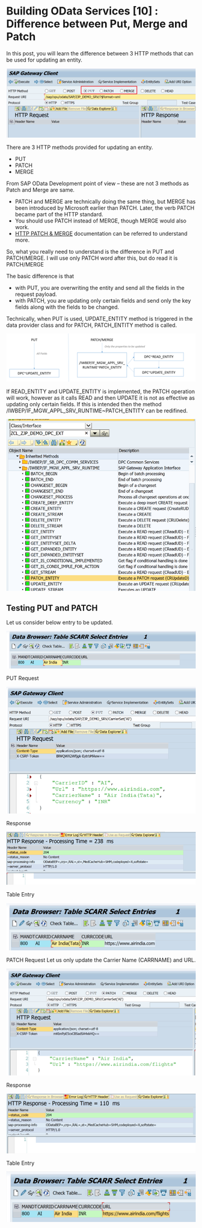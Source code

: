 # Building OData Services [10] : Difference between Put, Merge and Patch

In this post, you will learn the difference between 3 HTTP methods that can be used for updating an entity.

![alt text](image-143.png)

There are 3 HTTP methods provided for updating an entity.

- PUT
- PATCH
- MERGE

From SAP OData Development point of view – these are not 3 methods as Patch and Merge are same.

- PATCH and MERGE are technically doing the same thing, but MERGE has been introduced by Microsoft earlier than PATCH. Later, the verb PATCH became part of the HTTP standard.
- You should use PATCH instead of MERGE, though MERGE would also work.
- [HTTP PATCH & MERGE](https://docs.microsoft.com/en-us/openspecs/windows_protocols/ms-odata/59d5abd3-7b12-490a-a0e2-9d9324b91893?redirectedfrom=MSDN) documentation can be referred to understand more.

So, what you really need to understand is the difference in PUT and PATCH/MERGE. I will use only PATCH word after this, but do read it is PATCH/MERGE

The basic difference is that

- with PUT, you are overwriting the entity and send all the fields in the request payload.
- with PATCH, you are updating only certain fields and send only the key fields along with the fields to be changed.

Technically, when PUT is used, UPDATE_ENTITY method is triggered in the data provider class and for PATCH, PATCH_ENTITY method is called.

![alt text](image-144.png)

If READ_ENTITY and UPDATE_ENTITY is implemented, the PATCH operation will work, however as it calls READ and then UPDATE it is not as effective as updating only certain fields. If this is intended then the method /IWBEP/IF_MGW_APPL_SRV_RUNTIME~PATCH_ENTITY can be redifined.

![alt text](image-145.png)

## Testing PUT and PATCH

Let us consider below entry to be updated.

![alt text](image-146.png)

PUT Request

![alt text](image-149.png)

Response

![alt text](image-150.png)

Table Entry

![alt text](image-151.png)

PATCH Request
Let us only update the Carrier Name (CARRNAME) and URL.

![alt text](image-152.png)

Response

![alt text](image-153.png)

Table Entry

![alt text](image-154.png)